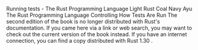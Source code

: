 Running tests - The Rust Programming Language
Light
Rust
Coal
Navy
Ayu
The Rust Programming Language
Controlling How Tests Are Run
The second edition of the book is no longer distributed with Rust's documentation.
If you came here via a link or web search, you may want to check out
the current
version of the book
instead.
If you have an internet connection, you can
find a copy distributed with
Rust
1.30
.